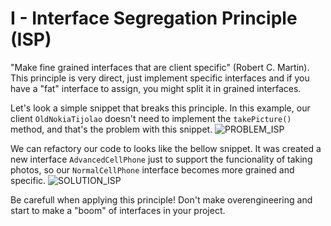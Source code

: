 # **I - Interface Segregation Principle (ISP)**

"Make fine grained interfaces that are client specific" (Robert C. Martin). This principle is very direct, just implement specific interfaces and if you have a "fat" interface to assign, you might split it in grained interfaces.

Let's look a simple snippet that breaks this principle. In this example, our client `OldNokiaTijolao` doesn't need to implement the `takePicture()` method, and that's the problem with this snippet.
![PROBLEM_ISP](https://github.com/systane/courses/blob/master/designPatterns/img/ISP/PROBLEM_ISP.png)

We can refactory our code to looks like the bellow snippet. It was created a new interface `AdvancedCellPhone` just to support the funcionality of taking photos, so our `NormalCellPhone` interface becomes more grained and specific.
![SOLUTION_ISP](https://github.com/systane/courses/blob/master/designPatterns/img/LSP/SOLUTION_ISP.png)

Be carefull when applying this principle! Don't make overengineering and start to make a "boom" of interfaces in your project.